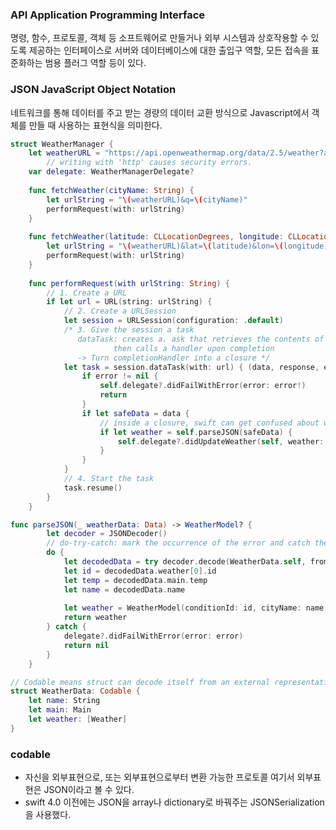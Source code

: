 ### API Application Programming Interface

명령, 함수, 프로토콜, 객체 등 소프트웨어로 만들거나 외부 시스템과 상호작용할 수 있도록 제공하는 인터페이스로 서버와 데이터베이스에 대한 출입구 역할, 모든 접속을 표준화하는 범용 플러그 역할 등이 있다.

### JSON JavaScript Object Notation

네트워크를 통해 데이터를 주고 받는 경량의 데이터 교환 방식으로 Javascript에서 객체를 만들 때 사용하는 표현식을 의미한다.

```swift
struct WeatherManager {
    let weatherURL = "https://api.openweathermap.org/data/2.5/weather?appid=e72ca729af228beabd5d20e3b7749713&units=metric"
        // writing with 'http' causes security errors.
    var delegate: WeatherManagerDelegate?
    
    func fetchWeather(cityName: String) {
        let urlString = "\(weatherURL)&q=\(cityName)"
        performRequest(with: urlString)
    }
    
    func fetchWeather(latitude: CLLocationDegrees, longitude: CLLocationDegrees) {
        let urlString = "\(weatherURL)&lat=\(latitude)&lon=\(longitude)"
        performRequest(with: urlString)
    }
    
    func performRequest(with urlString: String) {
        // 1. Create a URL
        if let url = URL(string: urlString) {
            // 2. Create a URLSession
            let session = URLSession(configuration: .default)
            /* 3. Give the session a task
               dataTask: creates a. ask that retrieves the contents of  the specified URL,
                       then calls a handler upon completion
               -> Turn completionHandler into a closure */
            let task = session.dataTask(with: url) { (data, response, error) in
                if error != nil {
                    self.delegate?.didFailWithError(error: error!)
                    return
                }
                if let safeData = data {
                    // inside a closure, swift can get confused about where the method you're calling exists -> must add the word "self"
                    if let weather = self.parseJSON(safeData) {
                        self.delegate?.didUpdateWeather(self, weather: weather)
                    }
                }
            }
            // 4. Start the task
            task.resume()
        }
    }
```

```swift
func parseJSON(_ weatherData: Data) -> WeatherModel? {
        let decoder = JSONDecoder()
        // do-try-catch: mark the occurrence of the error and catch the error
        do {
            let decodedData = try decoder.decode(WeatherData.self, from: weatherData)
            let id = decodedData.weather[0].id
            let temp = decodedData.main.temp
            let name = decodedData.name
            
            let weather = WeatherModel(conditionId: id, cityName: name, temperature: temp)
            return weather
        } catch {
            delegate?.didFailWithError(error: error)
            return nil
        }
    }
```

```swift
// Codable means struct can decode itself from an external representation namely
struct WeatherData: Codable {
    let name: String
    let main: Main
    let weather: [Weather]
}
```

### codable

- 자신을 외부표현으로, 또는 외부표현으로부터 변환 가능한 프로토콜
여기서 외부표현은 JSON이라고 볼 수 있다.
- swift 4.0 이전에는 JSON을 array나 dictionary로 바꿔주는 JSONSerialization을 사용했다.

